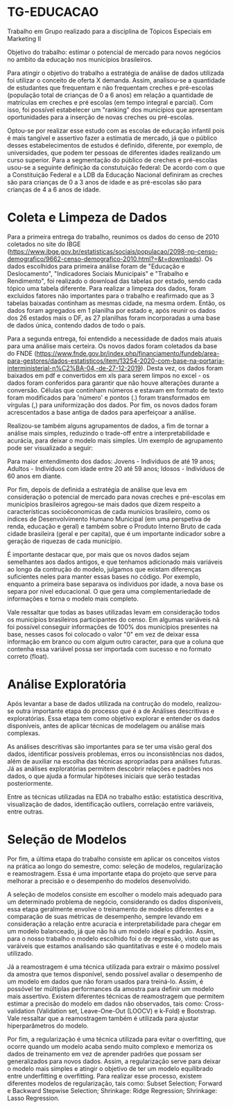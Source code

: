 # TG-EDUCACAO
Trabalho em Grupo realizado para a disciplina de Tópicos Especiais em Marketing II 

Objetivo do trabalho: estimar o potencial de mercado para novos negócios no ambito da educação nos municípios brasileiros.

Para atingir o objetivo do trabalho a estratégia de análise de dados utilizada foi utilizar o conceito de oferta X demanda. Assim, analisou-se a quantidade de estudantes que frequentam e não frequentam creches e pré-escolas (população total de crianças de 0 a 6 anos) em relação a quantidade de matrículas em creches e pré escolas (em tempo integral e parcial). Com isso, foi possível estabelecer um "ranking" dos municípios que apresentam oportunidades para a inserção de novas creches ou pré-escolas.

Optou-se por realizar esse estudo com as escolas de educação infantil pois é mais tangível e assertivo fazer a estimatia de mercado, já que o público desses estabelecimentos de estudos é definido, diferente, por exemplo, de universidades, que podem ter pessoas de diferentes idades realizando um curso superior. Para a segmentação do público de creches e pré-escolas usou-se a seguinte definição da constutuição federal: De acordo com o que a Constituição Federal e a LDB da Educação Nacional definiram as creches são para crianças de 0 a 3 anos de idade e as pré-escolas são para crianças de 4 a 6 anos de idade.



# Coleta e Limpeza de Dados

Para a primeira entrega do trabalho, reunimos os dados do censo de 2010 coletados no site do IBGE (https://www.ibge.gov.br/estatisticas/sociais/populacao/2098-np-censo-demografico/9662-censo-demografico-2010.html?=&t=downloads). Os dados escolhidos para primeira análise foram de "Educação e Deslocamento", "Indicadores Sociais Municipais" e "Trabalho e Rendimento", foi realizado o download das tabelas por estado, sendo cada tópico uma tabela diferente. Para realizar a limpeza dos dados, foram excluidos fatores não importantes para o trabalho e reafirmado que as 3 tabelas baixadas continham as mesmas cidade, na mesma ordem. Então, os dados foram agregados em 1 planilha por estado e, após reunir os dados dos 26 estados mais o DF, as 27 planilhas foram incorporadas a uma base de dados única, contendo dados de todo o país. 

Para a segunda entrega, foi entendido a necessidade de dados mais atuais para uma análise mais certeira. Os novos dados foram coletados da base do FNDE (https://www.fnde.gov.br/index.php/financiamento/fundeb/area-para-gestores/dados-estatisticos/item/13254-2020-com-base-na-portaria-interministerial-n%C2%BA-04,-de-27-12-2019). Desta vez, os dados foram baixados em pdf e convertidos em xls para serem limpos no excel - os dados foram conferidos para garantir que não houve alterações durante a conversão. Células que continham números e estavam em formato de texto foram modificados para 'número' e pontos (.) foram transformados em vírgulas (,) para uniformização dos dados. Por fim, os novos dados foram acrescentados a base antiga de dados para aperfeiçoar a análise.

Realizou-se também alguns agrupamentos de dados, a fim de tornar a análise mais simples, reduzindo o trade-off entre a interpretabilidade e acurácia, para deixar o modelo mais simples. Um exemplo de agrupamento pode ser visualizado a seguir:

Para maior entendimento dos dados:
Jovens - Indivíduos de até 19 anos;
Adultos - Indivíduos com idade entre 20 até 59 anos;
Idosos - Indivíduos de 60 anos em diante.


Por fim, depois de definida a estratégia de análise que leva em consideração o potencial de mercado para novas creches e pré-escolas em municípios brasileiros agregou-se mais dados que dizem respeito a características socioêconomicas de cada munícios brasileiro, como os índices de Desenvolvimento Humano Municipal (em uma perspetiva de renda, educação e geral) e também sobre o Produto Interno Bruto de cada cidade brasileira (geral e per capita), que é um importante indicador sobre a geração de riquezas de cada município.

É importante destacar que, por mais que os novos dados sejam semelhantes aos dados antigos, e que tenhamos adicionado mais variáveis ao longo da contrução do modelo, julgamos que existam diferenças suficientes neles para manter essas bases no código. Por exemplo, enquanto a primeira base separava os individuos por idade, a nova base os separa por nível educacional. O que gera uma complementariedade de informações e torna o modelo mais completo.

Vale ressaltar que todas as bases utilizadas levam em consideração todos os municípios brasileiros participantes do censo. Em algumas variáveis nã foi possível conseguir informações de 100% dos municípios presentes na base, nesses casos foi colocado o valor "0" em vez de deixar essa informação em branco ou com algum outro caracter, para que a coluna que contenha essa variável possa ser importada com sucesso e no formato correto (float).

# Análise Exploratória

Após levantar a base de dados utilizada na contrução do modelo, realizou-se outra importante etapa do processo que é a de Análises descritivas e exploratórias. Essa etapa tem como objetivo explorar e entender os dados disponíveis, antes de aplicar técnicas de modelagem ou análise mais complexas.

As análises descritivas são importantes para se ter uma visão geral dos dados, identificar possíveis problemas, erros ou inconsistências nos dados, além de auxiliar na escolha das técnicas apropriadas para análises futuras. Já as análises exploratórias permitem descobrir relações e padrões nos dados, o que ajuda a formular hipóteses iniciais que serão testadas posteriormente. 

Entre as técnicas utilizadas na EDA no trabalho estão: estatística descritiva, visualização de dados, identificação outliers, correlação entre variáveis, entre outras.

# Seleção de Modelos

Por fim, a última etapa do trabalho consiste em aplicar os conceitos vistos na prática ao longo do semestre, como: seleção de modelos, regularização e reamostragem. Essa é uma importante etapa do projeto que serve para melhorar a precisão e o desempenho do modelos desenvolvido.

A seleção de modelos consiste em escolher o modelo mais adequado para um determinado problema de negócio, considerando os dados disponíveis, essa etapa geralmente envolve o treinamento de modelos diferentes e a comparação de suas métricas de desempenho, sempre levando em consideração a relação entre acuracia e interpretabilidade para chegar em um modelo balanceado, já que não há um modelo ideal e padrão. Assim, para o nosso trabalho o modelo escolhido foi o de regressão, visto que as varáiveis que estamos analisando são quantitativas e este é o modelo mais utilizado.

Já a reamostragem é uma técnica utilizada para extrair o máximo possível da amostra que temos disponível, sendo possível avaliar o desempenho de um modelo em dados que não foram usados para treiná-lo. Assim, é possóvel ter múltiplas performances da amostra para definir um modelo mais assertivo. Existem diferentes técnicas de reamostragem que permitem estimar a precisão do modelo em dados não observados, tais como: Cross-validation (Validation set, Leave-One-Out (LOOCV) e k-Fold) e Bootstrap. Vale ressaltar que a reamostragem também é utilizada  para ajustar hiperparâmetros do modelo.

Por fim, a regularização é uma técnica utilizada para evitar o overfitting, que ocorre quando um modelo acaba sendo muito complexo e memoriza os dados de treinamento em vez de aprender padrões que possam ser generalizados para novos dados. Assim, a regularização serve para deixar o modelo mais simples e atingir o objetivo de ter um modelo equilibrado entre underfitting e overfitting. Para realizar esse processo, existem diferentes modelos de regularização, tais como: Subset Selection; Forward e Backward Stepwise Selection; Shrinkage: Ridge Regression; Shrinkage: Lasso Regression.



